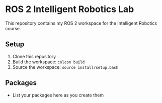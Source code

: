 # ROS 2 Intelligent Robotics Lab

This repository contains my ROS 2 workspace for the Intelligent Robotics course.

## Setup

1. Clone this repository
2. Build the workspace: `colcon build`
3. Source the workspace: `source install/setup.bash`

## Packages

- List your packages here as you create them

